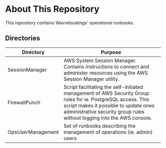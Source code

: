 # About This Repository

This repository contains Wavveboatings' operational runbooks.

## Directories

| Directory	 	      | Purpose	 														                                                                                                                                                                                                         |
|-------------------|---------------------------------------------------------------------------------------------------------------------------------------------------------------------------------------------------------------------------------|
| SessionManager	   | AWS System Session Manager. Contains instructions to connect and administer resources using the AWS Session Manager utility. 	                                                                                                  |
| FirewallPunch     | Script facilitating the self-initiated management of AWS Security Group rules for ie. PostgreSQL access. This script makes it possible to update ones administrative security group rules without logging into the AWS console. |
| OpsUserManagement | Set of runbooks describing the management of operations (ie. admin) users                                                                                                                                                       |

